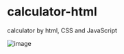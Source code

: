 # calculator-html
calculator by html, CSS and JavaScript

![image](https://user-images.githubusercontent.com/89917038/219855400-be0db565-af3f-432a-8db9-e389800896b8.png)
